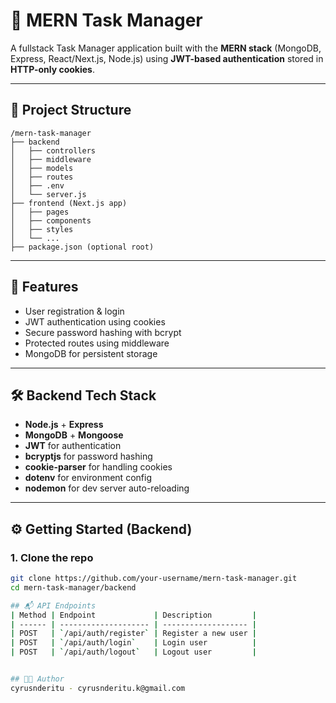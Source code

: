 # 📝 MERN Task Manager

A fullstack Task Manager application built with the **MERN stack** (MongoDB, Express, React/Next.js, Node.js) using **JWT-based authentication** stored in **HTTP-only cookies**.

---

## 📁 Project Structure

```
/mern-task-manager
├── backend
│   ├── controllers
│   ├── middleware
│   ├── models
│   ├── routes
│   ├── .env
│   └── server.js
├── frontend (Next.js app)
│   ├── pages
│   ├── components
│   ├── styles
│   └── ...
├── package.json (optional root)
```
---
## 🚀 Features

- User registration & login
- JWT authentication using cookies
- Secure password hashing with bcrypt
- Protected routes using middleware
- MongoDB for persistent storage

---

## 🛠️ Backend Tech Stack

- **Node.js** + **Express**
- **MongoDB** + **Mongoose**
- **JWT** for authentication
- **bcryptjs** for password hashing
- **cookie-parser** for handling cookies
- **dotenv** for environment config
- **nodemon** for dev server auto-reloading

---

## ⚙️ Getting Started (Backend)

### 1. Clone the repo

```bash
git clone https://github.com/your-username/mern-task-manager.git
cd mern-task-manager/backend

## 📬 API Endpoints
| Method | Endpoint             | Description         |
| ------ | -------------------- | ------------------- |
| POST   | `/api/auth/register` | Register a new user |
| POST   | `/api/auth/login`    | Login user          |
| POST   | `/api/auth/logout`   | Logout user         |


## 🧑‍💻 Author
cyrusnderitu - cyrusnderitu.k@gmail.com
